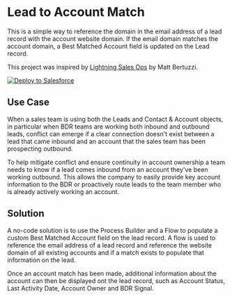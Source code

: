 # Lead to Account Match
This is a simple way to reference the domain in the email address of a lead record with the account website domain. If the email domain matches the account domain, a Best Matched Account field is updated on the Lead record. 

This project was inspired by <a href="https://www.amazon.com/Lightning-Sales-Ops-Salesforce-Development-ebook/dp/B06XMR93HC">Lightning Sales Ops</a> by Matt Bertuzzi.

<a href="https://githubsfdeploy.herokuapp.com?owner=mmbuckley&repo=lead-to-account-match">
  <img alt="Deploy to Salesforce"
       src="https://raw.githubusercontent.com/afawcett/githubsfdeploy/master/src/main/webapp/resources/img/deploy.png">
</a>

<h2>Use Case</h2>
<p>When a sales team is using both the Leads and Contact & Account objects, in particular when BDR teams are working both inbound and outbound leads, conflict can emerge if a clear connection doesn't exist between a lead that came inbound and an account that the sales team has been prospecting outbound.</p> 

<p>To help mitigate conflict and ensure continuity in account ownership a team needs to know if a lead comes inbound from an account they've been working outbound. This allows the company to easily provide key account information to the BDR or proactively route leads to the team member who is already actively working an account.</p>  

<h2>Solution</h2>
<p>A no-code solution is to use the Process Builder and a Flow to populate a custom Best Matched Account field on the lead record. A flow is used to reference the email address of a lead record and reference the website domain of all existing accounts and if a match exists to populate that information on the lead.</p> 

<p>Once an account match has been made, additional information about the account can then be displayed ont the lead record, such as Account Status, Last Activity Date, Account Owner and BDR Signal.</p> 
